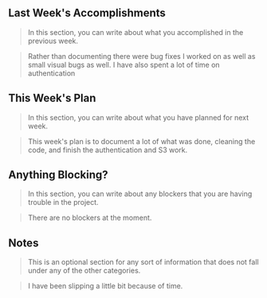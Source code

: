 ## Last Week's Accomplishments

> In this section, you can write about what you accomplished in the previous week.

> Rather than documenting there were bug fixes I worked on as well as small visual bugs as well. I have also spent a lot of time on authentication

## This Week's Plan

> In this section, you can write about what you have planned for next week.

> This week's plan is to document a lot of what was done, cleaning the code, and finish the authentication and S3 work.

## Anything Blocking?

> In this section, you can write about any blockers that you are having trouble in the project.

> There are no blockers at the moment.

## Notes

> This is an optional section for any sort of information that does not fall under any of the other categories.

> I have been slipping a little bit because of time.
